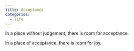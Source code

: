```yaml
---
title: Acceptance
categories:
  - life
---
```

In a place without judgement,
there is room for acceptance.

In a place of acceptance,
there is room for joy.
